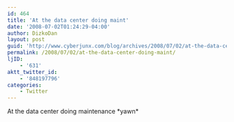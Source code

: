 ```yaml
---
id: 464
title: 'At the data center doing maint'
date: '2008-07-02T01:24:29-04:00'
author: DizkoDan
layout: post
guid: 'http://www.cyberjunx.com/blog/archives/2008/07/02/at-the-data-center-doing-maint/'
permalink: /2008/07/02/at-the-data-center-doing-maint/
ljID:
    - '631'
aktt_twitter_id:
    - '848197796'
categories:
    - Twitter
---
```


At the data center doing maintenance \*yawn\*